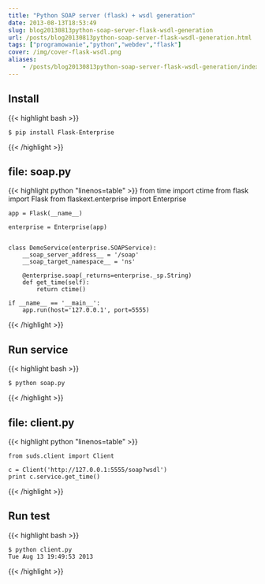 ```yaml
---
title: "Python SOAP server (flask) + wsdl generation"
date: 2013-08-13T18:53:49
slug: blog20130813python-soap-server-flask-wsdl-generation
url: /posts/blog20130813python-soap-server-flask-wsdl-generation.html
tags: ["programowanie","python","webdev","flask"]
cover: /img/cover-flask-wsdl.png
aliases:
    - /posts/blog20130813python-soap-server-flask-wsdl-generation/index.html
---
```



Install
-------
{{< highlight bash >}}

    $ pip install Flask-Enterprise

{{< /highlight >}}



file: soap.py
-------------


{{< highlight python "linenos=table" >}}
    from time import ctime
    from flask import Flask
    from flaskext.enterprise import Enterprise

    app = Flask(__name__)

    enterprise = Enterprise(app)


    class DemoService(enterprise.SOAPService):
        __soap_server_address__ = '/soap'
        __soap_target_namespace__ = 'ns'

        @enterprise.soap(_returns=enterprise._sp.String)
        def get_time(self):
            return ctime()

    if __name__ == '__main__':
        app.run(host='127.0.0.1', port=5555)
{{< /highlight >}}



Run service
-----------

{{< highlight bash >}}

    $ python soap.py

{{< /highlight >}}


file: client.py
---------------

{{< highlight python "linenos=table" >}}

    from suds.client import Client

    c = Client('http://127.0.0.1:5555/soap?wsdl')
    print c.service.get_time()

{{< /highlight >}}


Run test
--------

{{< highlight bash >}}

    $ python client.py
    Tue Aug 13 19:49:53 2013
{{< /highlight >}}

